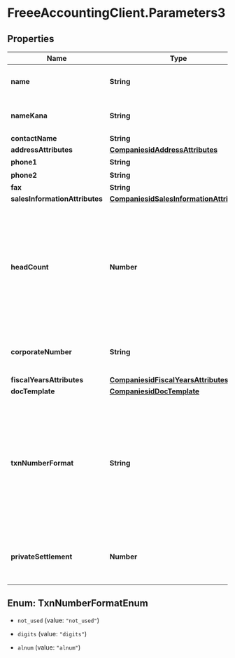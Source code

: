 # FreeeAccountingClient.Parameters3

## Properties
Name | Type | Description | Notes
------------ | ------------- | ------------- | -------------
**name** | **String** | 事業所の正式名称 (100文字以内) | [optional] 
**nameKana** | **String** | 正式名称フリガナ (100文字以内) | [optional] 
**contactName** | **String** | user1 | [optional] 
**addressAttributes** | [**CompaniesidAddressAttributes**](CompaniesidAddressAttributes.md) |  | [optional] 
**phone1** | **String** | 電話番号１ | [optional] 
**phone2** | **String** | 電話番号２ | [optional] 
**fax** | **String** | FAX | [optional] 
**salesInformationAttributes** | [**CompaniesidSalesInformationAttributes**](CompaniesidSalesInformationAttributes.md) |  | [optional] 
**headCount** | **Number** | 従業員数（0: 経営者のみ、1: 2~5人、2: 6~10人、3: 11~20人、4: 21~30人、5: 31~40人、6: 41~100人、7: 100人以上 | [optional] 
**corporateNumber** | **String** | 法人番号 (半角数字13桁、法人のみ) | [optional] 
**fiscalYearsAttributes** | [**CompaniesidFiscalYearsAttributes**](CompaniesidFiscalYearsAttributes.md) |  | [optional] 
**docTemplate** | [**CompaniesidDocTemplate**](CompaniesidDocTemplate.md) |  | [optional] 
**txnNumberFormat** | **String** | 仕訳番号形式（not_used: 使用しない、digits: 数字（例：5091824）、alnum: 英数字（例：59J0P））Available values : not_used, digits, alnum | [optional] 
**privateSettlement** | **Number** | プライベート資金/役員資金（0: 使用しない、1: 使用する） | [optional] 


<a name="TxnNumberFormatEnum"></a>
## Enum: TxnNumberFormatEnum


* `not_used` (value: `"not_used"`)

* `digits` (value: `"digits"`)

* `alnum` (value: `"alnum"`)




